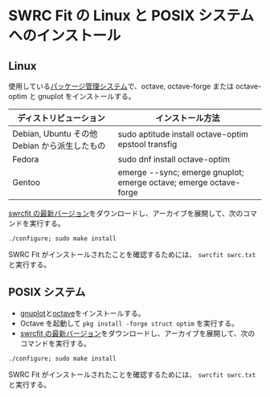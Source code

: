 # SWRC Fit の Linux と POSIX システムへのインストール

## Linux
使用している[パッケージ管理システム](http://ja.wikipedia.org/wiki/%E3%83%91%E3%83%83%E3%82%B1%E3%83%BC%E3%82%B8%E7%AE%A1%E7%90%86%E3%82%B7%E3%82%B9%E3%83%86%E3%83%A0)で、octave, octave-forge または octave-optim と gnuplot をインストールする。

|ディストリビューション |インストール方法|
|-------------|-------|
|Debian, Ubuntu その他 Debian から派生したもの| sudo aptitude install octave-optim epstool transfig|
|Fedora       | sudo dnf install octave-optim|
|Gentoo       | emerge --sync; emerge gnuplot; emerge octave; emerge octave-forge|

[swrcfit の最新バージョン](https://github.com/sekika/swrcfit/releases)をダウンロードし、アーカイブを展開して、次のコマンドを実行する。
```
./configure; sudo make install
```

SWRC Fit がインストールされたことを確認するためには、 `swrcfit swrc.txt` と実行する。

## POSIX システム
- [gnuplot](http://www.gnuplot.info/)と[octave](https://www.gnu.org/software/octave/)をインストールする。
- Octave を起動して `pkg install -forge struct optim` を実行する。
- [swrcfit の最新バージョン](https://github.com/sekika/swrcfit/releases)をダウンロードし、アーカイブを展開して、次のコマンドを実行する。
```
./configure; sudo make install
```

SWRC Fit がインストールされたことを確認するためには、 `swrcfit swrc.txt` と実行する。
